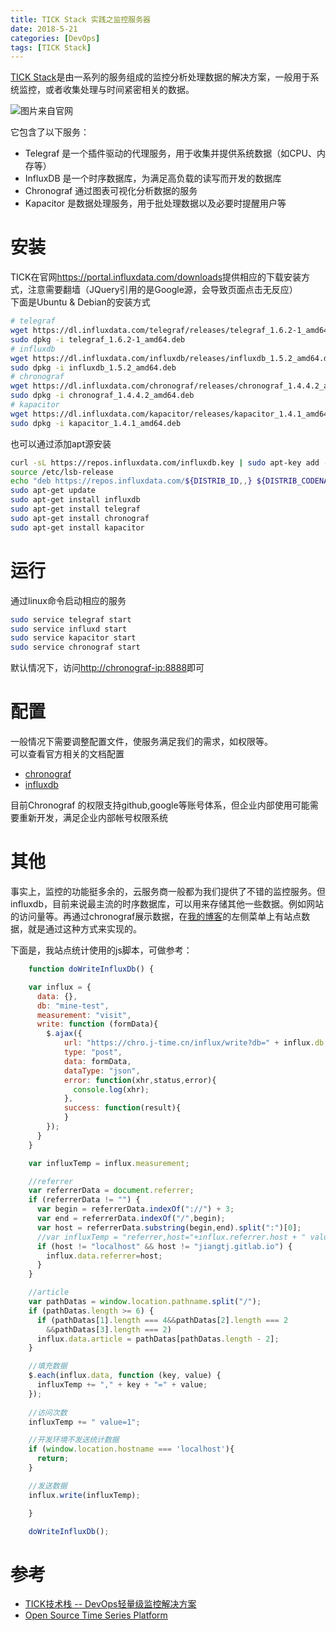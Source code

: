 ```yaml
---
title: TICK Stack 实践之监控服务器
date: 2018-5-21
categories: [DevOps]
tags: [TICK Stack]
---
```


[TICK Stack](https://www.influxdata.com/time-series-platform/)是由一系列的服务组成的监控分析处理数据的解决方案，一般用于系统监控，或者收集处理与时间紧密相关的数据。    

![图片来自官网](https://2bjee8bvp8y263sjpl3xui1a-wpengine.netdna-ssl.com/wp-content/uploads/Tick-Stack-Complete.png)

它包含了以下服务：   
- Telegraf 是一个插件驱动的代理服务，用于收集并提供系统数据（如CPU、内存等）
- InfluxDB 是一个时序数据库，为满足高负载的读写而开发的数据库
- Chronograf 通过图表可视化分析数据的服务
- Kapacitor 是数据处理服务，用于批处理数据以及必要时提醒用户等

<!-- more -->

# 安装
TICK在官网<https://portal.influxdata.com/downloads>提供相应的下载安装方式，注意需要翻墙（JQuery引用的是Google源，会导致页面点击无反应）    
下面是Ubuntu & Debian的安装方式     
```bash
# telegraf
wget https://dl.influxdata.com/telegraf/releases/telegraf_1.6.2-1_amd64.deb
sudo dpkg -i telegraf_1.6.2-1_amd64.deb
# influxdb
wget https://dl.influxdata.com/influxdb/releases/influxdb_1.5.2_amd64.deb
sudo dpkg -i influxdb_1.5.2_amd64.deb
# chronograf
wget https://dl.influxdata.com/chronograf/releases/chronograf_1.4.4.2_amd64.deb
sudo dpkg -i chronograf_1.4.4.2_amd64.deb
# kapacitor
wget https://dl.influxdata.com/kapacitor/releases/kapacitor_1.4.1_amd64.deb
sudo dpkg -i kapacitor_1.4.1_amd64.deb
```

也可以通过添加apt源安装      
```bash
curl -sL https://repos.influxdata.com/influxdb.key | sudo apt-key add -
source /etc/lsb-release
echo "deb https://repos.influxdata.com/${DISTRIB_ID,,} ${DISTRIB_CODENAME} stable" | sudo tee /etc/apt/sources.list.d/influxdb.list
sudo apt-get update 
sudo apt-get install influxdb
sudo apt-get install telegraf
sudo apt-get install chronograf
sudo apt-get install kapacitor
```


# 运行
通过linux命令启动相应的服务    
```bash
sudo service telegraf start
sudo service influxd start
sudo service kapacitor start
sudo service chronograf start
```
默认情况下，访问<http://chronograf-ip:8888>即可    

# 配置
一般情况下需要调整配置文件，使服务满足我们的需求，如权限等。    
可以查看官方相关的文档配置    

- [chronograf](https://docs.influxdata.com/chronograf/v1.4/introduction/getting-started/)   
- [influxdb](https://docs.influxdata.com/influxdb/v1.5/)    

目前Chronograf 的权限支持github,google等账号体系，但企业内部使用可能需要重新开发，满足企业内部帐号权限系统  

# 其他   
事实上，监控的功能挺多余的，云服务商一般都为我们提供了不错的监控服务。但influxdb，目前来说最主流的时序数据库，可以用来存储其他一些数据。例如网站的访问量等。再通过chronograf展示数据，在[我的博客](https://jiangtj.gitlab.io/)的左侧菜单上有站点数据，就是通过这种方式来实现的。   

下面是，我站点统计使用的js脚本，可做参考：    
```js
    function doWriteInfluxDb() {

    var influx = {
      data: {},
      db: "mine-test",
      measurement: "visit",
      write: function (formData){
        $.ajax({
            url: "https://chro.j-time.cn/influx/write?db=" + influx.db,
            type: "post",
            data: formData,
            dataType: "json",
            error: function(xhr,status,error){
              console.log(xhr);
            },
            success: function(result){
            }
        });
      }
    }

    var influxTemp = influx.measurement;

    //referrer
    var referrerData = document.referrer;
    if (referrerData != "") {
      var begin = referrerData.indexOf("://") + 3;
      var end = referrerData.indexOf("/",begin);
      var host = referrerData.substring(begin,end).split(":")[0];
      //var influxTemp = "referrer,host="+influx.referrer.host + " value='"+referrerData + "'";
      if (host != "localhost" && host != "jiangtj.gitlab.io") {
        influx.data.referrer=host;
      }
    }

    //article
    var pathDatas = window.location.pathname.split("/");
    if (pathDatas.length >= 6) {
      if (pathDatas[1].length === 4&&pathDatas[2].length === 2
        &&pathDatas[3].length === 2)
      influx.data.article = pathDatas[pathDatas.length - 2];
    }

    //填充数据
    $.each(influx.data, function (key, value) {
      influxTemp += "," + key + "=" + value;
    });
    
    //访问次数
    influxTemp += " value=1";

    //开发环境不发送统计数据
    if (window.location.hostname === 'localhost'){
      return;
    }

    //发送数据
    influx.write(influxTemp);

    }

    doWriteInfluxDb();
```

# 参考
- [TICK技术栈 -- DevOps轻量级监控解决方案](https://blog.csdn.net/lin_credible/article/details/60579738)  
- [Open Source Time Series Platform](https://www.influxdata.com/time-series-platform/)  
 
